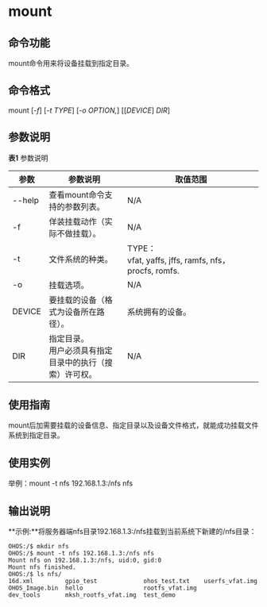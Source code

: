 # mount


## 命令功能

mount命令用来将设备挂载到指定目录。


## 命令格式

mount [_-f_] [_-t TYPE_] [_-o OPTION,_] [[_DEVICE_] _DIR_]


## 参数说明

  **表1** 参数说明

| 参数 | 参数说明 | 取值范围 | 
| -------- | -------- | -------- |
| --help | 查看mount命令支持的参数列表。 | N/A | 
| -f | 佯装挂载动作（实际不做挂载）。 | N/A | 
| -t | 文件系统的种类。 | TYPE：vfat,&nbsp;yaffs,&nbsp;jffs,&nbsp;ramfs,&nbsp;nfs，procfs,&nbsp;romfs. | 
| -o | 挂载选项。 | N/A | 
| DEVICE | 要挂载的设备（格式为设备所在路径）。 | 系统拥有的设备。 | 
| DIR | 指定目录。<br/>用户必须具有指定目录中的执行（搜索）许可权。 | N/A | 


## 使用指南

mount后加需要挂载的设备信息、指定目录以及设备文件格式，就能成功挂载文件系统到指定目录。


## 使用实例

举例：mount -t nfs 192.168.1.3:/nfs nfs


## 输出说明

**示例:**将服务器端nfs目录192.168.1.3:/nfs挂载到当前系统下新建的/nfs目录：

  
```
OHOS:/$ mkdir nfs
OHOS:/$ mount -t nfs 192.168.1.3:/nfs nfs
Mount nfs on 192.168.1.3:/nfs, uid:0, gid:0
Mount nfs finished.
OHOS:/$ ls nfs/
16d.xml         gpio_test             ohos_test.txt    userfs_vfat.img
OHOS_Image.bin  hello                 rootfs_vfat.img
dev_tools       mksh_rootfs_vfat.img  test_demo
```

